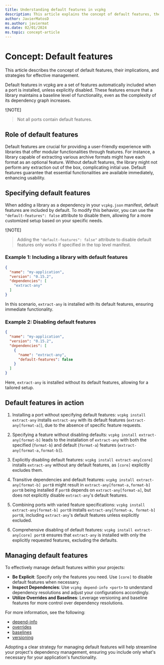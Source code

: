 ```yaml
---
title: Understanding default features in vcpkg
description: This article explains the concept of default features, their capabilities, and their expected contents in detail.
author: JavierMatosD
ms.author: javiermat
ms.date: 02/01/2024
ms.topic: concept-article
---
```


# Concept: Default features

This article describes the concept of default features, their implications, and strategies for effective management.

Default features in vcpkg are a set of features automatically included when a port is installed, unless explicitly disabled. These features ensure that a library maintains a baseline level of functionality, even as the complexity of its dependency graph increases.

![NOTE]
> Not all ports contain default features.

## Role of default features

Default features are crucial for providing a user-friendly experience with libraries that offer modular functionalities through features. For instance, a library capable of extracting various archive formats might have each format as an optional feature. Without default features, the library might not perform any extraction out of the box, complicating initial use. Default features guarantee that essential functionalities are available immediately, enhancing usability.

## Specifying default features

When adding a library as a dependency in your `vcpkg.json` manifest, default features are included by default. To modify this behavior, you can use the `"default-features": false` attribute to disable them, allowing for a more customized setup based on your specific needs.

![NOTE]
> Adding the `"default-features": false"` attribute to disable default features only works if specified in the top level manifest.

### Example 1: Including a library with default features

```json
{
  "name": "my-application",
  "version": "0.15.2",
  "dependencies": [
    "extract-any"
  ]
}
```

In this scenario, `extract-any` is installed with its default features, ensuring immediate functionality.


### Example 2: Disabling default features

```json
{
  "name": "my-application",
  "version": "0.15.2",
  "dependencies": [
    {
      "name": "extract-any",
      "default-features": false
    }
  ]
}
```

Here, `extract-any` is installed without its default features, allowing for a tailored setup.

## Default features in action

1. Installing a port without specifying default features:
    `vcpkg install extract-any` installs `extract-any` with its default features (`extract-any[format-a]`), due to the absence of specific feature requests.

1. Specifying a feature without disabling defaults:
    `vcpkg install extract-any[format-b]` leads to the installation of `extract-any` with both the specified (`format-b`) and default (`format-a`) features (`extract-any[format-a,format-b]`).

1. Explicitly disabling default features:
    `vcpkg install extract-any[core]` installs `extract-any` without any default features, as `[core]` explicitly excludes them.

1. Transitive dependencies and default features:
    `vcpkg install extract-any[format-b] portB` might result in `extract-any[format-a,format-b] portB` being installed if `portB` depends on `extract-any[format-a]`, but does not explicitly disable `extract-any`'s default features.

1. Combining ports with varied feature specifications:
    `vcpkg install extract-any[format-b] portB` installs `extract-any[format-a, format-b] portB`, including `extract-any`'s default features unless explicitly excluded.

1. Comprehensive disabling of default features:
    `vcpkg install extract-any[core] portB` ensures that `extract-any` is installed with only the explicitly requested features, excluding the defaults.

## Managing default features

To effectively manage default features within your projects:

- **Be Explicit**: Specify only the features you need. Use `[core]` to disable default features when necessary.
- **Inspect Dependencies**: Use `vcpkg depend-info <port>` to understand dependency resolutions and adjust your configurations accordingly.
- **Utilize Overrides and Baselines**: Leverage versioning and baseline features for more control over dependency resolutions.

For more information, see the following:

* [depend-info](../commands/depend-info.md)
* [overrides](../reference/vcpkg-json.md#overrides)
* [baselines](../users/versioning.md#baselines)
* [versioning](../users/versioning.md)

Adopting a clear strategy for managing default features will help streamline your project's dependency management, ensuring you include only what's necessary for your application's functionality.